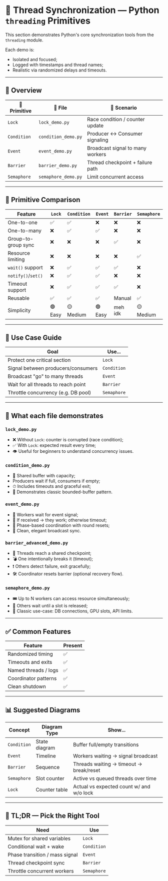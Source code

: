 # 🧵 Thread Synchronization — Python `threading` Primitives

This section demonstrates Python's core synchronization tools from the `threading` module.

Each demo is:
- Isolated and focused;
- Logged with timestamps and thread names;
- Realistic via randomized delays and timeouts.

---

## 🔧 Overview

| 🧩 Primitive   | 📁 File                    | 🎯 Scenario                       |
|---------------|----------------------------|-----------------------------------|
| `Lock`        | `lock_demo.py`             | Race condition / counter update   |
| `Condition`   | `condition_demo.py`        | Producer ↔ Consumer signaling     |
| `Event`       | `event_demo.py`            | Broadcast signal to many workers |
| `Barrier`     | `barrier_demo.py`          | Thread checkpoint + failure path |
| `Semaphore`   | `semaphore_demo.py`        | Limit concurrent access           |

---

## 🧠 Primitive Comparison

| Feature               | `Lock` | `Condition` | `Event` | `Barrier` | `Semaphore` |
|-----------------------|--------|-------------|---------|-----------|-------------|
| One-to-one            | ✅     | ✅           | ❌      | ❌        | ❌          |
| One-to-many           | ❌     | ✅           | ✅      | ❌        | ❌          |
| Group-to-group sync   | ❌     | ❌           | ❌      | ✅        | ❌          |
| Resource limiting     | ❌     | ❌           | ❌      | ❌        | ✅          |
| `wait()` support      | ❌     | ✅           | ✅      | ✅        | ❌          |
| `notify()`/`set()`    | ❌     | ✅           | ✅      | ❌        | ❌          |
| Timeout support       | ❌     | ✅           | ✅      | ✅        | ❌          |
| Reusable              | ✅     | ✅           | ✅      | Manual    | ✅          |
| Simplicity            | 🟢 Easy| 🟡 Medium     | 🟢 Easy | meh idk | 🟡 Medium    |

---

## 🧭 Use Case Guide

| Goal                                 | Use...        |
|--------------------------------------|---------------|
| Protect one critical section         | `Lock`        |
| Signal between producers/consumers   | `Condition`   |
| Broadcast "go" to many threads       | `Event`       |
| Wait for all threads to reach point  | `Barrier`     |
| Throttle concurrency (e.g. DB pool)  | `Semaphore`   |

---

## 🧪 What each file demonstrates

### `lock_demo.py`
- ❌ Without `Lock`: counter is corrupted (race condition);
- ✅ With `Lock`: expected result every time;
- 👁 Useful for beginners to understand concurrency issues.

### `condition_demo.py`
- 🎯 Shared buffer with capacity;
- Producers wait if full, consumers if empty;
- ⏱ Includes timeouts and graceful exit;
- 🔁 Demonstrates classic bounded-buffer pattern.

### `event_demo.py`
- 👷 Workers wait for event signal;
- 📡 If received → they work; otherwise timeout;
- 🔄 Phase-based coordination with round resets;
- 🧠 Clean, elegant broadcast sync.

### `barrier_advanced_demo.py`
- 🧍 Threads reach a shared checkpoint;
- 💣 One intentionally breaks it (timeout);
- ❗ Others detect failure, exit gracefully;
- 🛠 Coordinator resets barrier (optional recovery flow).

### `semaphore_demo.py`
- 🎟 Up to N workers can access resource simultaneously;
- 🚥 Others wait until a slot is released;
- 🧰 Classic use-case: DB connections, GPU slots, API limits.

---

## ✅ Common Features

| Feature               | Present |
|------------------------|--------|
| Randomized timing      | ✅      |
| Timeouts and exits     | ✅      |
| Named threads / logs   | ✅      |
| Coordinator patterns   | ✅      |
| Clean shutdown         | ✅      |

---

## 📊 Suggested Diagrams

| Concept     | Diagram Type | Show...                                   |
|-------------|--------------|-------------------------------------------|
| `Condition` | State diagram| Buffer full/empty transitions             |
| `Event`     | Timeline     | Workers waiting → signal broadcast        |
| `Barrier`   | Sequence     | Threads waiting → timeout → break/reset   |
| `Semaphore` | Slot counter | Active vs queued threads over time        |
| `Lock`      | Counter table| Actual vs expected count w/ and w/o lock  |


---

## 🏁 TL;DR — Pick the Right Tool

| Need                              | Use           |
|-----------------------------------|----------------|
| Mutex for shared variables        | `Lock`         |
| Conditional wait + wake           | `Condition`    |
| Phase transition / mass signal    | `Event`        |
| Thread checkpoint sync            | `Barrier`      |
| Throttle concurrent workers       | `Semaphore`    |
